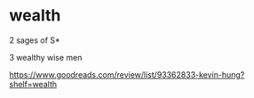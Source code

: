 # wealth

2 sages of S*

3 wealthy wise men

https://www.goodreads.com/review/list/93362833-kevin-hung?shelf=wealth
